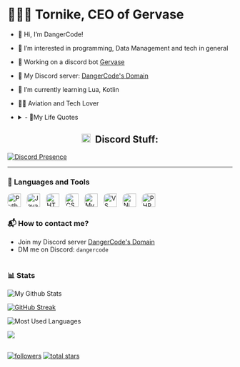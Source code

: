 # 🧑🏻‍💻 Tornike, CEO of Gervase

- 👋 Hi, I’m DangerCode!
- 👀 I’m interested in programming, Data Management and tech in general
- 💼 Working on a discord bot [Gervase](https://discord.gg/aumdc7rYT3)
- 💬 My Discord server: [DangerCode's Domain](https://discord.gg/sqwjz7pDuF)
- 🌱 I’m currently learning Lua, Kotlin
- 👨‍✈ Aviation and Tech Lover
- <details>
  <summary>- 📜My Life Quotes</summary>

     > "You have power over your mind, Not outside events, Realize this, and you will find strength." - Marcus Aurelius
     #
     > "Be the change that you wish to see in the world." - Mahatma Gandhi
</details>

<h2 align="center"><img src="https://discord.com/assets/3437c10597c1526c3dbd98c737c2bcae.svg" width="20" height="20"/> &nbsp;Discord Stuff:</h2>

[![Discord Presence](https://lanyard.cnrad.dev/api/721800684671991828)](https://discord.com/users/721800684671991828)

---

### 🧰 Languages and Tools

<img align="left" alt="Python" width="30px" style="padding-right:10px; border-radius: 10px !important;" src="https://ih0.redbubble.net/image.2189776566.6167/raf,360x360,075,t,fafafa:ca443f4786.jpg" />
<img align="left" alt="Javascript" width="30px" style="padding-right:10px; border-radius: 10px !important;" src="https://cdn.discordapp.com/app-assets/1127365366977396867/1127397575172034560.png" />
<img align="left" alt="HTML" width="30px" style="padding-right:10px; border-radius: 10px !important;" src="https://cdn.discordapp.com/app-assets/1127365366977396867/1127396365903855727.png" />
<img align="left" alt="CSS" width="30px" style="padding-right:10px; border-radius: 10px !important;" src="https://cdn.discordapp.com/app-assets/1127365366977396867/1127386904824918076.png" />
<img align="left" alt="MySQL" width="30px" style="padding-right:10px; border-radius: 10px !important;" src="https://cdn.discordapp.com/app-assets/1127365366977396867/1127514928551579719.png" />
<img align="left" alt="VS Code" width="30px" style="padding-right:10px; border-radius: 10px !important;" src="https://cdn.discordapp.com/app-assets/1127365366977396867/1127379462149906493.png" />
<img align="left" alt="Nim" width="30px" style="padding-right:10px; border-radius: 10px !important;" src="https://cdn.discordapp.com/app-assets/1127365366977396867/1127509258561388614.png" />
<img align="left" alt="PHP" width="30px" style="padding-right:10px; border-radius: 10px !important;" src="https://cdn.discordapp.com/app-assets/1127365366977396867/1127511423304605706.png" />
<br />

#

### 📬 How to contact me?
* Join my Discord server [DangerCode's Domain](https://discord.gg/sqwjz7pDuF)
* DM me on Discord: `dangercode`

#

### 📊 Stats

![My Github Stats](https://github-readme-stats.vercel.app/api?username=TornikeCodes&show_icons=true&theme=codeSTACKr)

<div align="left"> 
<a href="https://git.io/streak-stats"><img src="https://github-readme-streak-stats-theta.vercel.app/?user=TornikeCodes&theme=codeSTACKr&hide_border=true" alt="GitHub Streak"></a>
</div>
<div align="left"?

<!-- ![GitHub Streak](https://streak-stats.demolab.com?user=CattopyTheWeb&theme=codeSTACKr&border_radius=4.5) -->
![Most Used Languages](https://github-readme-stats.vercel.app/api/top-langs/?username=TornikeCodes&theme=dark&hide_border=false&include_all_commits=false&count_private=true&layout=compact)

<a>
     <img src="https://komarev.com/ghpvc/?username=TornikeCodes"/></a>
    </div>
<br>
  <p align="left">
      <a href="https://github.com/TornikeCodes?tab=followers">
         <img alt="followers" title="Follow me on Github" src="https://custom-icon-badges.demolab.com/github/followers/TornikeCodes?color=236ad3&labelColor=1155ba&style=for-the-badge&logo=person-add&label=Follow&logoColor=white"/></a>
      <a href="https://github.com/TornikeCodes?tab=repositories&sort=stargazers">
         <img alt="total stars" title="Total stars on GitHub" src="https://custom-icon-badges.demolab.com/github/stars/TornikeCodes?color=55960c&style=for-the-badge&labelColor=488207&logo=star"/></a>
   </p>
